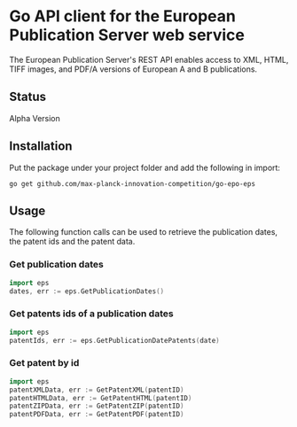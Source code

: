 # Go API client for the European Publication Server web service

The European Publication Server's REST API enables access to XML, HTML, TIFF images, and PDF/A versions of European A
and B publications.

## Status

Alpha Version

## Installation

Put the package under your project folder and add the following in import:

```shell
go get github.com/max-planck-innovation-competition/go-epo-eps
```

## Usage

The following function calls can be used to retrieve the publication dates, the patent ids and the patent data.

### Get publication dates

```go
import eps
dates, err := eps.GetPublicationDates()
```

### Get patents ids of a publication dates

```go
import eps
patentIds, err := eps.GetPublicationDatePatents(date)
```

### Get patent by id

```go
import eps
patentXMLData, err := GetPatentXML(patentID)
patentHTMLData, err := GetPatentHTML(patentID)
patentZIPData, err := GetPatentZIP(patentID)
patentPDFData, err := GetPatentPDF(patentID)
```